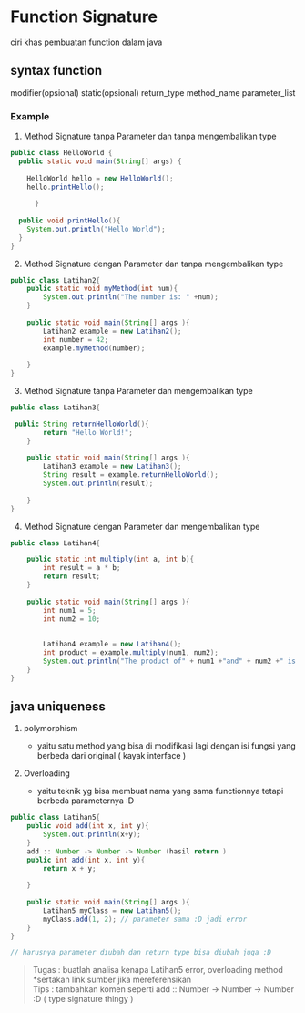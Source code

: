 # Function Signature

ciri khas pembuatan function dalam java

## syntax function
modifier(opsional) static(opsional) return_type method_name parameter_list

### Example

1. Method Signature tanpa Parameter dan tanpa mengembalikan type 
  ```java
  public class HelloWorld {
    public static void main(String[] args) {
           
      HelloWorld hello = new HelloWorld();
      hello.printHello();
        
        }
        
    public void printHello(){
      System.out.println("Hello World");
    }
}
```

2. Method Signature dengan Parameter dan tanpa  mengembalikan type
```java
public class Latihan2{
    public static void myMethod(int num){
        System.out.println("The number is: " +num);
    }
    
    public static void main(String[] args ){
        Latihan2 example = new Latihan2();
        int number = 42;
        example.myMethod(number);
    
    }
}
```

3. Method Signature tanpa Parameter dan mengembalikan type
```java
public class Latihan3{

 public String returnHelloWorld(){
        return "Hello World!";
    }
    
    public static void main(String[] args ){
        Latihan3 example = new Latihan3();
        String result = example.returnHelloWorld();
        System.out.println(result);
    
    }
}
```

4. Method Signature dengan Parameter dan mengembalikan type
```java
public class Latihan4{

    public static int multiply(int a, int b){
        int result = a * b;
        return result;
    }
    
    public static void main(String[] args ){
        int num1 = 5;
        int num2 = 10;
        
        
        Latihan4 example = new Latihan4();
        int product = example.multiply(num1, num2);
        System.out.println("The product of" + num1 +"and" + num2 +" is " + product);
    }
}
```

## java uniqueness
1. polymorphism
   * yaitu satu method yang bisa di modifikasi lagi dengan isi fungsi yang berbeda dari original ( kayak interface )


3. Overloading
   * yaitu teknik yg bisa membuat nama yang sama functionnya tetapi berbeda parameternya :D
```java
public class Latihan5{
    public void add(int x, int y){
        System.out.println(x+y);
    }
    add :: Number -> Number -> Number (hasil return ) 
    public int add(int x, int y){ 
        return x + y;
    
    }
  
    public static void main(String[] args ){
        Latihan5 myClass = new Latihan5();
        myClass.add(1, 2); // parameter sama :D jadi error
    }
}

// harusnya parameter diubah dan return type bisa diubah juga :D
```

> Tugas : buatlah analisa kenapa Latihan5 error, overloading method *sertakan link sumber jika mereferensikan \
> Tips : tambahkan komen seperti add :: Number -> Number -> Number :D ( type signature thingy )
